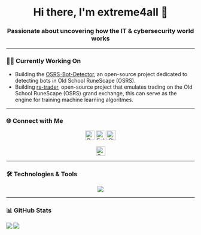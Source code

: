<h1 align="center">Hi there, I'm extreme4all 👋</h1>
<h3 align="center">Passionate about uncovering how the IT & cybersecurity world works</h3>

---

### 👨‍💻 Currently Working On
- Building the [OSRS-Bot-Detector](https://github.com/Bot-detector), an open-source project dedicated to detecting bots in Old School RuneScape (OSRS).
- Building [rs-trader](https://github.com/extreme4all/rs_trader), open-source project that emulates trading on the Old School RuneScape (OSRS) grand exchange, this can serve as the engine for training machine learning algoritmes.

---

### 🌐 Connect with Me
<p align="center">
    <img height="25" src="https://api.visitorbadge.io/api/VisitorHit?user=extreme4all&countColorcountColor&countColor=%23006EFF" alt="Profile Views"/>
    <img height="25" src="https://img.shields.io/github/followers/extreme4all?color=4a12ba&style=for-the-badge&logo=github&label=Follow" alt="Followers"/>
    <img height="25" src="https://img.shields.io/github/stars/extreme4all?color=f429ff&style=for-the-badge&logo=github&label=Stars" alt="Stars"/>
</p>
<p align="center">
<a href="https://github.com/extreme4all/extreme4all/issues">
    <img height="25" src="https://img.shields.io/badge/-GitHub-grey?style=flat-square&logo=github" alt="Connect with me"/>
</a>
</p>

---

### 🛠️ Technologies & Tools
<p align="center">
    <img src="https://skillicons.dev/icons?i=py,js,powershell,git,github,gitlab,linux,aws,grafana,kubernetes,kafka,fastapi,mysql,postgres,mongodb&perline=6"/>
</p>

---

### 📊 GitHub Stats

<img align="left" src="https://github-readme-stats.vercel.app/api?username=extreme4all&show_icons=true&count_private=false&theme=gruvbox&include_orgs=true" />
<img src="https://github-readme-stats.vercel.app/api/top-langs/?username=extreme4all&layout=compact&count_private=false&theme=gruvbox&include_orgs=true" />
